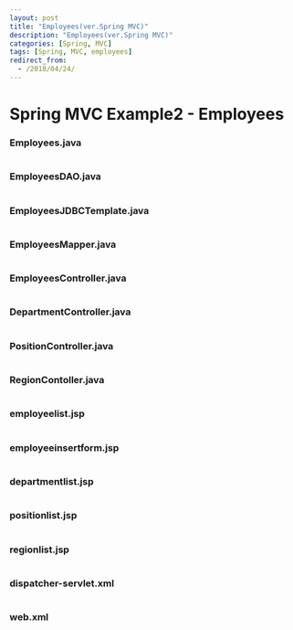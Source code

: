 ```yaml
---
layout: post
title: "Employees(ver.Spring MVC)"
description: "Employees(ver.Spring MVC)"
categories: [Spring, MVC]
tags: [Spring, MVC, employees]
redirect_from:
  - /2018/04/24/
---
```




# Spring MVC Example2 - Employees

### Employees.java

```java

```



### EmployeesDAO.java

```java

```



### EmployeesJDBCTemplate.java

```java

```



### EmployeesMapper.java

```java

```



### EmployeesController.java

```java

```



### DepartmentController.java

```java

```



### PositionController.java

```java

```



### RegionContoller.java

```java

```



### employeelist.jsp

```html

```



### employeeinsertform.jsp

```html

```



### departmentlist.jsp

```html

```



### positionlist.jsp

```html

```



### regionlist.jsp

```html

```



### dispatcher-servlet.xml

```xml

```



### web.xml

```xml

```

